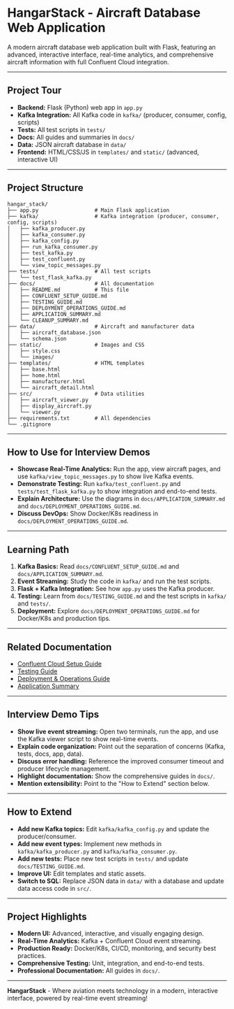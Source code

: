 # HangarStack - Aircraft Database Web Application

A modern aircraft database web application built with Flask, featuring an advanced, interactive interface, real-time analytics, and comprehensive aircraft information with full Confluent Cloud integration.

---

## Project Tour

- **Backend:** Flask (Python) web app in `app.py`
- **Kafka Integration:** All Kafka code in `kafka/` (producer, consumer, config, scripts)
- **Tests:** All test scripts in `tests/`
- **Docs:** All guides and summaries in `docs/`
- **Data:** JSON aircraft database in `data/`
- **Frontend:** HTML/CSS/JS in `templates/` and `static/` (advanced, interactive UI)

---

## Project Structure

```
hangar_stack/
├── app.py                  # Main Flask application
├── kafka/                  # Kafka integration (producer, consumer, config, scripts)
│   ├── kafka_producer.py
│   ├── kafka_consumer.py
│   ├── kafka_config.py
│   ├── run_kafka_consumer.py
│   ├── test_kafka.py
│   ├── test_confluent.py
│   └── view_topic_messages.py
├── tests/                  # All test scripts
│   └── test_flask_kafka.py
├── docs/                   # All documentation
│   ├── README.md           # This file
│   ├── CONFLUENT_SETUP_GUIDE.md
│   ├── TESTING_GUIDE.md
│   ├── DEPLOYMENT_OPERATIONS_GUIDE.md
│   ├── APPLICATION_SUMMARY.md
│   └── CLEANUP_SUMMARY.md
├── data/                   # Aircraft and manufacturer data
│   ├── aircraft_database.json
│   └── schema.json
├── static/                 # Images and CSS
│   ├── style.css
│   └── images/
├── templates/              # HTML templates
│   ├── base.html
│   ├── home.html
│   ├── manufacturer.html
│   └── aircraft_detail.html
├── src/                    # Data utilities
│   ├── aircraft_viewer.py
│   ├── display_aircraft.py
│   └── viewer.py
├── requirements.txt        # All dependencies
└── .gitignore
```

---

## How to Use for Interview Demos

- **Showcase Real-Time Analytics:** Run the app, view aircraft pages, and use `kafka/view_topic_messages.py` to show live Kafka events.
- **Demonstrate Testing:** Run `kafka/test_confluent.py` and `tests/test_flask_kafka.py` to show integration and end-to-end tests.
- **Explain Architecture:** Use the diagrams in `docs/APPLICATION_SUMMARY.md` and `docs/DEPLOYMENT_OPERATIONS_GUIDE.md`.
- **Discuss DevOps:** Show Docker/K8s readiness in `docs/DEPLOYMENT_OPERATIONS_GUIDE.md`.

---

## Learning Path

1. **Kafka Basics:** Read `docs/CONFLUENT_SETUP_GUIDE.md` and `docs/APPLICATION_SUMMARY.md`.
2. **Event Streaming:** Study the code in `kafka/` and run the test scripts.
3. **Flask + Kafka Integration:** See how `app.py` uses the Kafka producer.
4. **Testing:** Learn from `docs/TESTING_GUIDE.md` and the test scripts in `kafka/` and `tests/`.
5. **Deployment:** Explore `docs/DEPLOYMENT_OPERATIONS_GUIDE.md` for Docker/K8s and production tips.

---

## Related Documentation

- [Confluent Cloud Setup Guide](CONFLUENT_SETUP_GUIDE.md)
- [Testing Guide](TESTING_GUIDE.md)
- [Deployment & Operations Guide](DEPLOYMENT_OPERATIONS_GUIDE.md)
- [Application Summary](APPLICATION_SUMMARY.md)

---

## Interview Demo Tips

- **Show live event streaming:** Open two terminals, run the app, and use the Kafka viewer script to show real-time events.
- **Explain code organization:** Point out the separation of concerns (Kafka, tests, docs, app, data).
- **Discuss error handling:** Reference the improved consumer timeout and producer lifecycle management.
- **Highlight documentation:** Show the comprehensive guides in `docs/`.
- **Mention extensibility:** Point to the "How to Extend" section below.

---

## How to Extend

- **Add new Kafka topics:** Edit `kafka/kafka_config.py` and update the producer/consumer.
- **Add new event types:** Implement new methods in `kafka/kafka_producer.py` and `kafka/kafka_consumer.py`.
- **Add new tests:** Place new test scripts in `tests/` and update `docs/TESTING_GUIDE.md`.
- **Improve UI:** Edit templates and static assets.
- **Switch to SQL:** Replace JSON data in `data/` with a database and update data access code in `src/`.

---

## Project Highlights

- **Modern UI:** Advanced, interactive, and visually engaging design.
- **Real-Time Analytics:** Kafka + Confluent Cloud event streaming.
- **Production Ready:** Docker/K8s, CI/CD, monitoring, and security best practices.
- **Comprehensive Testing:** Unit, integration, and end-to-end tests.
- **Professional Documentation:** All guides in `docs/`.

---

**HangarStack** - Where aviation meets technology in a modern, interactive interface, powered by real-time event streaming! 